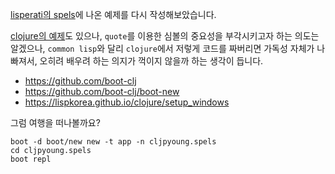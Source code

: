  [lisperati의 spels](http://www.lisperati.com/casting.html)에 나온 예제를 다시 작성해보았습니다.

 [clojure의 예제](http://www.lisperati.com/clojure-spels/casting.html)도 있으나, `quote`를 이용한 심볼의 중요성을 부각시키고자 하는 의도는 알겠으나, `common lisp`와 달리 `clojure`에서 저렇게 코드를 짜버리면 가독성 자체가 나빠져서, 오히려 배우려 하는 의지가 꺽이지 않을까 하는 생각이 듭니다.


* https://github.com/boot-clj
* https://github.com/boot-clj/boot-new
* https://lispkorea.github.io/clojure/setup_windows

그럼 여행을 떠나볼까요?

```
boot -d boot/new new -t app -n cljpyoung.spels
cd cljpyoung.spels
boot repl
```
